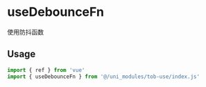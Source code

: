 # useDebounceFn

使用防抖函数

## Usage

```js
import { ref } from 'vue'
import { useDebounceFn } from '@/uni_modules/tob-use/index.js'


```

